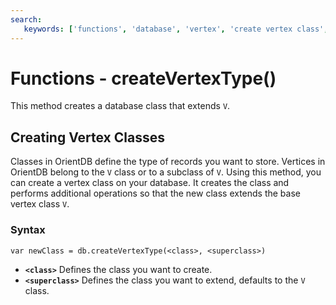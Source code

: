 ```yaml
---
search:
   keywords: ['functions', 'database', 'vertex', 'create vertex class', 'create vertex type', 'extend v', 'createVertexType']
---
```


# Functions - createVertexType()

This method creates a database class that extends `V`.

## Creating Vertex Classes

Classes in OrientDB define the type of records you want to store.  Vertices in OrientDB belong to the `V` class or to a subclass of `V`.  Using this method, you can create a vertex class on your database.  It creates the class and performs additional operations so that the new class extends the base vertex class `V`.

### Syntax

```
var newClass = db.createVertexType(<class>, <superclass>)
```

- **`<class>`** Defines the class you want to create.
- **`<superclass>`** Defines the class you want to extend, defaults to the `V` class.





